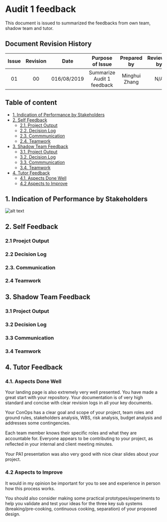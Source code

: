 # Audit 1 feedback 
This document is issued to summarized the feedbacks from own team, shadow team and tutor. 

## Document Revision History 
| Issue            | Revision         | Date             | Purpose of Issue  | Prepared by       | Reviewed by       |
| :--------------: | :--------------: | :--------------: | :---------------: | :---------------: | :---------------: |
| 01               | 00               | 016/08/2019       | Summarize Audit 1 feedback | Minghui Zhang     | N/A                  |



## Table of content 
- [1. Indication of Performance by Stakeholders](#1-indication-of-performance-by-stakeholders)
- [2. Self Feedback](#2-Self-feedback)
  * [2.1. Project Output](#21-Project-Output)
  * [2.2. Decision Log](#22-Decision-Log)
  * [2.3. Commmunication](#23-Communication)
  * [2.4. Teamwork](#24-Teamwork)
- [3. Shadow Team Feedback](#3-Shadow-Team-feedback)
  * [3.1. Project Output](#31-Project-Output)
  * [3.2. Decision Log](#32-Decision-Log)
  * [3.3. Commmunication](#33-Communication)
  * [3.4. Teamwork](#34-Teamwork)
- [4. Tutor Feedback](#4-Tutor-Feedback)
  * [4.1. Aspects Done Well](#41-Aspects-done-well)
  * [4.2 Aspects to Improve](#42-Aspects-to-improve)
  
  
## 1. Indication of Performance by Stakeholders 
![alt text](https://github.com/JessYJY/insectfarming.github.io/blob/master/Audit%20Documents/Audit%201%20Indication%20of%20performance%20by%20stakeholders.png) 

## 2. Self Feedback 
### 2.1 Proejct Output 



### 2.2 Decision Log



### 2.3. Communication 



### 2.4 Teamwork 



## 3. Shadow Team Feedback 


### 3.1 Project Output 


### 3.2 Decision Log 


### 3.3 Communication 


### 3.4 Teamwork 



## 4. Tutor Feedback 



### 4.1. Aspects Done Well
Your landing page is also extremely very well presented. 
You have made a great start with your repository. 
Your documentation is of very high standard and concise with clear revision logs in all your key documents. 

Your ConOps has a clear goal and scope of your project, team roles and ground rules, stakeholders analysis, WBS, risk analysis, budget analysis and addresses some contingencies.

Each team member knows their speciﬁc roles and what they are accountable for. Everyone appears to be contributing to your project, as reﬂected in your internal and client meeting minutes. 

Your PA1 presentation was also very good with nice clear slides about your project. 


### 4.2 Aspects to Improve
It would in my opinion be important for you to see and experience in person how this process works.

You should also consider making some practical prototypes/experiments to help you validate and test your ideas for the three key sub systems (breaking/pre-cooking, continuous cooking, separation) of your proposed design.
